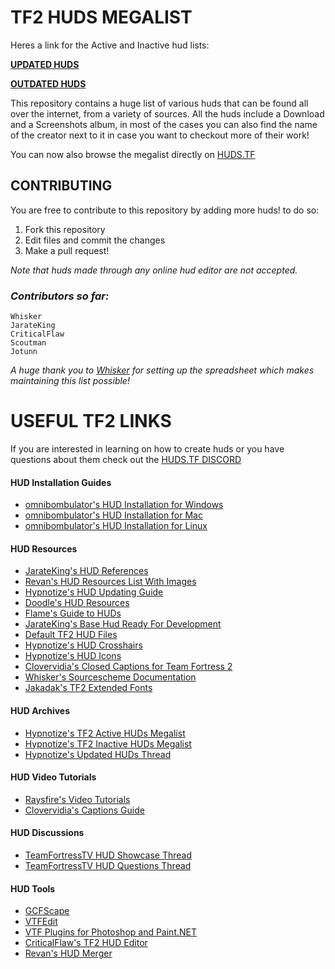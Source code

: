 # **TF2 HUDS MEGALIST**

Heres a link for the Active and Inactive hud lists:

**[UPDATED HUDS](https://github.com/Hypnootize/TF2-Huds-Megalist/blob/master/Active%20Huds%20List.md)**

**[OUTDATED HUDS](https://github.com/Hypnootize/TF2-Huds-Megalist/blob/master/Inactive%20Huds%20List.md)**

This repository contains a huge list of various huds that can be found all over the internet, from a variety of sources.
All the huds include a Download and a Screenshots album, in most of the cases you can also find the name of the creator next to it in case you want to checkout more of their work!

You can now also browse the megalist directly on [HUDS.TF](https://huds.tf/site/d-HUDs-Megalist-Active)

## **CONTRIBUTING**

You are free to contribute to this repository by adding more huds! to do so:

1. Fork this repository
2. Edit files and commit the changes
3. Make a pull request!

*Note that huds made through any online hud editor are not accepted.*

### *Contributors so far:*

```
Whisker
JarateKing
CriticalFlaw
Scoutman
Jotunn
```

*A huge thank you to [Whisker](https://github.com/rbjaxter) for setting up the spreadsheet which makes maintaining this list possible!*

# **USEFUL TF2 LINKS**

If you are interested in learning on how to create huds or you have questions about them check out the [HUDS.TF DISCORD](http://discord.huds.tf)

#### HUD Installation Guides
* [omnibombulator's HUD Installation for Windows](https://github.com/Hypnootize/TF2-Hud-Installation-Guides/blob/master/Hud%20Installation%20For%20Windows.md)
* [omnibombulator's HUD Installation for Mac](https://github.com/Hypnootize/TF2-Hud-Installation-Guides/blob/master/Hud%20Installation%20For%20Mac.md)
* [omnibombulator's HUD Installation for Linux](https://github.com/Hypnootize/TF2-Hud-Installation-Guides/blob/master/Hud%20Installation%20For%20Linux.md)

#### HUD Resources
* [JarateKing's HUD References](https://github.com/JarateKing/TF2-Hud-Reference)
* [Revan's HUD Resources List With Images](https://github.com/cooolbros/tf2-res-file-list)
* [Hypnotize's HUD Updating Guide](https://github.com/Hypnootize/Huds-Update-Guide/blob/master/README.md)
* [Doodle's HUD Resources](http://doodlesstuff.com/?p=tf2hud)
* [Flame's Guide to HUDs](https://issuu.com/stefanbunduc/docs/flamehud)
* [JarateKing's Base Hud Ready For Development](https://github.com/JarateKing/BaseHud)
* [Default TF2 HUD Files](https://github.com/Hypnootize/TF2-Default-Hud)
* [Hypnotize's HUD Crosshairs](https://github.com/Hypnootize/TF2-Hud-Crosshairs)
* [Hypnotize's HUD Icons](https://github.com/Hypnootize/TF2-HUD-Icons)
* [Clovervidia's Closed Captions for Team Fortress 2](https://github.com/clovervidia/clovervidias-captions)
* [Whisker's Sourcescheme Documentation](https://imgur.com/a/kRyiWE2)
* [Jakadak's TF2 Extended Fonts](https://github.com/jakadak/TF2-extended-fonts)

#### HUD Archives
* [Hypnotize's TF2 Active HUDs Megalist](https://huds.tf/site/d-HUDs-Megalist-Active)
* [Hypnotize's TF2 Inactive HUDs Megalist](https://huds.tf/site/d-HUDs-Megalist-Inactive)
* [Hypnotize's Updated HUDs Thread](https://www.teamfortress.tv/33738/ive-updated-some-huds)

#### HUD Video Tutorials
* [Raysfire's Video Tutorials](https://www.youtube.com/playlist?list=PL5eNrB8RrXXuV3P1nv6NnwF-tCL_KnJIs)
* [Clovervidia's Captions Guide](https://github.com/clovervidia/clovervidias-captions)

#### HUD Discussions
* [TeamFortressTV HUD Showcase Thread](https://www.teamfortress.tv/8247/show-your-hud-modifications)
* [TeamFortressTV HUD Questions Thread](https://www.teamfortress.tv/19073/hud-editing-short-questions-quick-answers)

#### HUD Tools
* [GCFScape](https://developer.valvesoftware.com/wiki/GCFScape)
* [VTFEdit](https://developer.valvesoftware.com/wiki/VTFEdit)
* [VTF Plugins for Photoshop and Paint.NET](https://gamebanana.com/tools/6791)
* [CriticalFlaw's TF2 HUD Editor](https://github.com/CriticalFlaw/TF2HUD.Editor)
* [Revan's HUD Merger](https://github.com/cooolbros/hud-merger)
